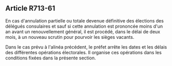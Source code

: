 Article R713-61
----
En cas d'annulation partielle ou totale devenue définitive des élections des
délégués consulaires et sauf si cette annulation est prononcée moins d'un an
avant un renouvellement général, il est procédé, dans le délai de deux mois, à
un nouveau scrutin pour pourvoir les sièges vacants.

Dans le cas prévu à l'alinéa précédent, le préfet arrête les dates et les délais
des différentes opérations électorales. Il organise ces opérations dans les
conditions fixées dans la présente section.
